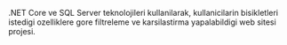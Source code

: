 .NET Core ve SQL Server teknolojileri kullanilarak, kullanicilarin bisikletleri istedigi ozelliklere gore filtreleme ve karsilastirma yapalabildigi web sitesi projesi.
